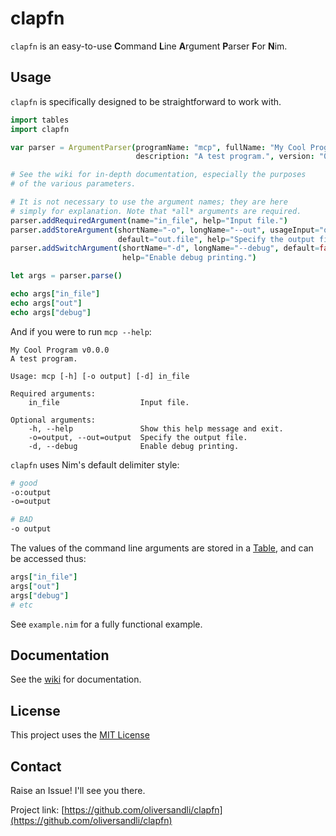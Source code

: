 # clapfn

`clapfn` is an easy-to-use **C**ommand **L**ine **A**rgument **P**arser **F**or **N**im.

## Usage

`clapfn` is specifically designed to be straightforward to work with.
```nim
import tables
import clapfn

var parser = ArgumentParser(programName: "mcp", fullName: "My Cool Program",
                            description: "A test program.", version: "0.0.0")

# See the wiki for in-depth documentation, especially the purposes
# of the various parameters.

# It is not necessary to use the argument names; they are here
# simply for explanation. Note that *all* arguments are required.
parser.addRequiredArgument(name="in_file", help="Input file.")
parser.addStoreArgument(shortName="-o", longName="--out", usageInput="output",
                        default="out.file", help="Specify the output file.")
parser.addSwitchArgument(shortName="-d", longName="--debug", default=false,
                         help="Enable debug printing.")

let args = parser.parse()

echo args["in_file"]
echo args["out"]
echo args["debug"]
```

And if you were to run `mcp --help`:
```
My Cool Program v0.0.0
A test program.

Usage: mcp [-h] [-o output] [-d] in_file

Required arguments:
    in_file                  Input file.

Optional arguments:
    -h, --help               Show this help message and exit.
    -o=output, --out=output  Specify the output file.
    -d, --debug              Enable debug printing.
```

`clapfn` uses Nim's default delimiter style:
```bash
# good
-o:output
-o=output

# BAD
-o output
```

The values of the command line arguments are stored in a [Table](https://nim-lang.org/docs/tables.html), and can be accessed thus:
```nim
args["in_file"]
args["out"]
args["debug"]
# etc
```

See `example.nim` for a fully functional example.

## Documentation

See the [wiki](https://github.com/oliversandli/clapfn/wiki) for documentation.

## License

This project uses the [MIT License](https://github.com/oliversandli/clapfn/blob/master/LICENSE)

## Contact

Raise an Issue! I'll see you there.

Project link: [https://github.com/oliversandli/clapfn](https://github.com/oliversandli/clapfn)
